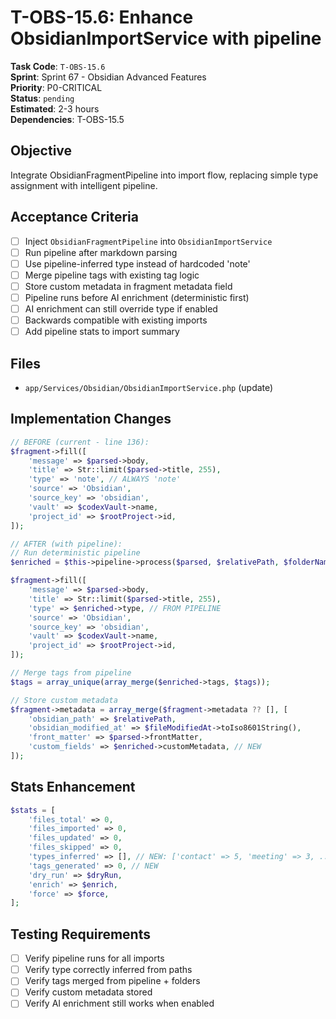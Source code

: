 # T-OBS-15.6: Enhance ObsidianImportService with pipeline

**Task Code**: `T-OBS-15.6`  
**Sprint**: Sprint 67 - Obsidian Advanced Features  
**Priority**: P0-CRITICAL  
**Status**: `pending`  
**Estimated**: 2-3 hours  
**Dependencies**: T-OBS-15.5

## Objective

Integrate ObsidianFragmentPipeline into import flow, replacing simple type assignment with intelligent pipeline.

## Acceptance Criteria

- [ ] Inject `ObsidianFragmentPipeline` into `ObsidianImportService`
- [ ] Run pipeline after markdown parsing
- [ ] Use pipeline-inferred type instead of hardcoded 'note'
- [ ] Merge pipeline tags with existing tag logic
- [ ] Store custom metadata in fragment metadata field
- [ ] Pipeline runs before AI enrichment (deterministic first)
- [ ] AI enrichment can still override type if enabled
- [ ] Backwards compatible with existing imports
- [ ] Add pipeline stats to import summary

## Files

- `app/Services/Obsidian/ObsidianImportService.php` (update)

## Implementation Changes

```php
// BEFORE (current - line 136):
$fragment->fill([
    'message' => $parsed->body,
    'title' => Str::limit($parsed->title, 255),
    'type' => 'note', // ALWAYS 'note'
    'source' => 'Obsidian',
    'source_key' => 'obsidian',
    'vault' => $codexVault->name,
    'project_id' => $rootProject->id,
]);

// AFTER (with pipeline):
// Run deterministic pipeline
$enriched = $this->pipeline->process($parsed, $relativePath, $folderName);

$fragment->fill([
    'message' => $parsed->body,
    'title' => Str::limit($parsed->title, 255),
    'type' => $enriched->type, // FROM PIPELINE
    'source' => 'Obsidian',
    'source_key' => 'obsidian',
    'vault' => $codexVault->name,
    'project_id' => $rootProject->id,
]);

// Merge tags from pipeline
$tags = array_unique(array_merge($enriched->tags, $tags));

// Store custom metadata
$fragment->metadata = array_merge($fragment->metadata ?? [], [
    'obsidian_path' => $relativePath,
    'obsidian_modified_at' => $fileModifiedAt->toIso8601String(),
    'front_matter' => $parsed->frontMatter,
    'custom_fields' => $enriched->customMetadata, // NEW
]);
```

## Stats Enhancement

```php
$stats = [
    'files_total' => 0,
    'files_imported' => 0,
    'files_updated' => 0,
    'files_skipped' => 0,
    'types_inferred' => [], // NEW: ['contact' => 5, 'meeting' => 3, ...]
    'tags_generated' => 0, // NEW
    'dry_run' => $dryRun,
    'enrich' => $enrich,
    'force' => $force,
];
```

## Testing Requirements

- [ ] Verify pipeline runs for all imports
- [ ] Verify type correctly inferred from paths
- [ ] Verify tags merged from pipeline + folders
- [ ] Verify custom metadata stored
- [ ] Verify AI enrichment still works when enabled
